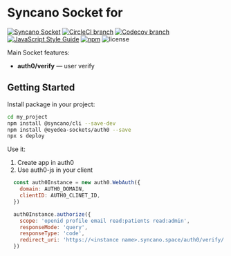 # Syncano Socket for <name>

[![Syncano Socket](https://img.shields.io/badge/syncano-socket-blue.svg)](https://syncano.io)
[![CircleCI branch](https://img.shields.io/circleci/project/github/eyedea-io/syncano-socket-auth0/master.svg)](https://circleci.com/gh/eyedea-io/syncano-socket-auth0/tree/master)
[![Codecov branch](https://img.shields.io/codecov/c/github/eyedea-io/syncano-socket-auth0/master.svg)](https://codecov.io/github/eyedea-io/syncano-socket-auth0/)
[![JavaScript Style Guide](https://img.shields.io/badge/code_style-standard-brightgreen.svg)](https://standardjs.com)
[![npm](https://img.shields.io/npm/dw/@eyedea-sockets/auth0.svg)](https://www.npmjs.com/package/@eyedea-sockets/auth0)
![license](https://img.shields.io/github/license/eyedea-io/syncano-socket-auth0.svg)

Main Socket features:

* **auth0/verify** — user verify

## Getting Started

Install package in your project:

```sh
cd my_project
npm install @syncano/cli --save-dev
npm install @eyedea-sockets/auth0 --save
npx s deploy
```

Use it:

1. Create app in auth0 
2. Use auth0-js in your client
``` javascript
  const auth0Instance = new auth0.WebAuth({
    domain: AUTH0_DOMAIN,
    clientID: AUTH0_CLINET_ID,
  })

  auth0Instance.authorize({
    scope: 'openid profile email read:patients read:admin',
    responseMode: 'query',
    responseType: 'code',
    redirect_uri: 'https://<instance name>.syncano.space/auth0/verify/',
  })
```

